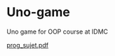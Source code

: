 # Uno-game
Uno game for OOP course at IDMC 


[prog_sujet.pdf](https://github.com/ziraax/Uno-game/files/8114639/prog_sujet.pdf)
